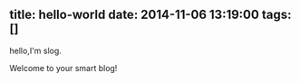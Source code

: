 title: hello-world
date: 2014-11-06 13:19:00
tags: []
---

hello,I'm slog.

Welcome to your smart blog!


  